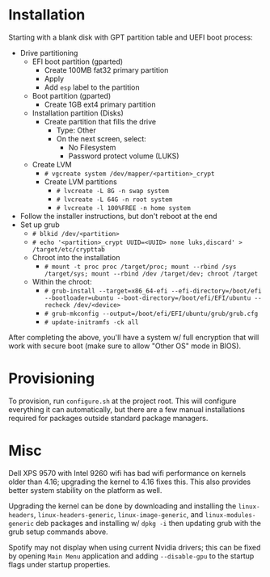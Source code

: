 # Installation

Starting with a blank disk with GPT partition table and UEFI boot process:

* Drive partitioning
    * EFI boot partition (gparted)
        * Create 100MB fat32 primary partition
        * Apply
        * Add `esp` label to the partition
    * Boot partition (gparted)
        * Create 1GB ext4 primary partition
    * Installation partition (Disks)
        * Create partition that fills the drive
            * Type: Other
            * On the next screen, select:
                * No Filesystem
                * Password protect volume (LUKS)
    * Create LVM
        * `# vgcreate system /dev/mapper/<partition>_crypt`
        * Create LVM partitions
            * `# lvcreate -L 8G -n swap system`
            * `# lvcreate -L 64G -n root system`
            * `# lvcreate -l 100%FREE -n home system`
* Follow the installer instructions, but don't reboot at the end
* Set up grub
    * `# blkid /dev/<partition>`
    * `# echo '<partition>_crypt UUID=<UUID> none luks,discard' > /target/etc/crypttab`
    * Chroot into the installation
        * `# mount -t proc proc /target/proc; mount --rbind /sys /target/sys; mount --rbind /dev /target/dev; chroot /target`
    * Within the chroot:
        * `# grub-install --target=x86_64-efi --efi-directory=/boot/efi --bootloader=ubuntu --boot-directory=/boot/efi/EFI/ubuntu --recheck /dev/<device>`
        * `# grub-mkconfig --output=/boot/efi/EFI/ubuntu/grub/grub.cfg`
        * `# update-initramfs -ck all`

After completing the above, you'll have a system w/ full encryption that will work with secure boot (make sure to allow "Other OS" mode in BIOS).

# Provisioning

To provision, run `configure.sh` at the project root.  This will configure everything it can automatically, but there are a few manual installations required for packages outside standard package managers.

# Misc

Dell XPS 9570 with Intel 9260 wifi has bad wifi performance on kernels older than 4.16; upgrading the kernel to 4.16 fixes this.  This also provides better system stability on the platform as well.

Upgrading the kernel can be done by downloading and installing the `linux-headers`, `linux-headers-generic`, `linux-image-generic`, and `linux-modules-generic` deb packages and installing w/ `dpkg -i` then updating grub with the grub setup commands above.

Spotify may not display when using current Nvidia drivers; this can be fixed by opening `Main Menu` application and adding `--disable-gpu` to the startup flags under startup properties.

